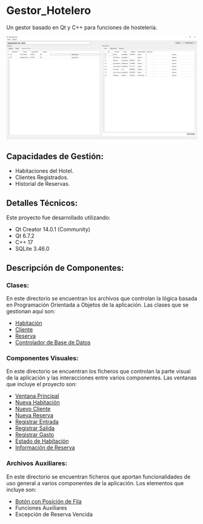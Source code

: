 # Gestor_Hotelero

Un gestor basado en Qt y C++ para funciones de hostelería.

![Imagen de muestra](./Imagenes/Captura_Pantalla_Principal.PNG)

## Capacidades de Gestión:

- Habitaciones del Hotel.
- Clientes Registrados.
- Historial de Reservas.

## Detalles Técnicos:

Este proyecto fue desarrollado utilizando:
  - Qt Creator 14.0.1 (Community)
  - Qt 6.7.2
  - C++ 17
  - SQLite 3.46.0

## Descripción de Componentes:

### Clases:

En este directorio se encuentran los archivos que controlan la lógica basada en Programación Orientada a Objetos de la aplicación. Las clases que se gestionan aquí son:

  - [Habitación](./Clases/Habitacion)
  - [Cliente](./Clases/Cliente)
  - [Reserva](./Clases/Reserva)
  - [Controlador de Base de Datos](./Clases/ControladorBD)

### Componentes Visuales:

En este directorio se encuentran los ficheros que controlan la parte visual de la aplicación y las interacciones entre varios componentes. Las ventanas que incluye el proyecto son:

  - [Ventana Principal](./Componentes_Visuales/Ventana_Principal)
  - [Nueva Habitación](./Componentes_Visuales/Ventana_Nueva_Habitacion)
  - [Nuevo Cliente](./Componentes_Visuales/Ventana_Nuevo_Cliente)
  - [Nueva Reserva](./Componentes_Visuales/Ventana_Nueva_Reserva)
  - [Registrar Entrada](./Componentes_Visuales/Ventana_Registrar_Entrada)
  - [Registrar Salida](./Componentes_Visuales/Ventana_Registrar_Salida)
  - [Registrar Gasto](./Componentes_Visuales/Ventana_Nuevo_Gasto)
  - [Estado de Habitación](./Componentes_Visuales/Ventana_Estado_Habitacion)
  - [Información de Reserva](./Componentes_Visuales/Ventana_Info_Reserva)

### Archivos Auxiliares:

En este directorio se encuentran ficheros que aportan funcionalidades de uso general a varios componentes de la aplicación. Los elementos que incluye son:
  
  - [Botón con Posición de Fila](./Archivos_Auxiliares/Boton_Posicion_Fila)
  - Funciones Auxiliares 
  - Excepción de Reserva Vencida
